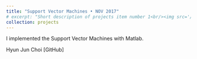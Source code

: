 ```yaml
---
title: "Support Vector Machines • NOV 2017"
# excerpt: "Short description of projects item number 1<br/><img src='/images/500x300.png'>"
collection: projects
---
```


I implemented the Support Vector Machines with Matlab.

Hyun Jun Choi [GitHub]